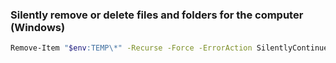 ### Silently remove or delete files and folders for the computer (Windows)
```bash
Remove-Item "$env:TEMP\*" -Recurse -Force -ErrorAction SilentlyContinue
```